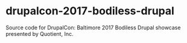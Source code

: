# drupalcon-2017-bodiless-drupal
Source code for DrupalCon: Baltimore 2017 Bodiless Drupal showcase presented by Quotient, Inc.
